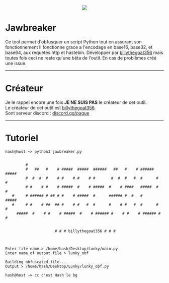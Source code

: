 <p align="center">
  <a href="https://discord.gg/75V8N8sb7n"><img src="https://cdn.discordapp.com/icons/856585757984817212/5fedabbe6c1576dffc712e59e3072f9f.webp?size=128"></a>

# Jawbreaker
Ce tool permet d'obfusquer un script Python tout en assurant son fonctionnement Il fonctionne grace a l'encodage en base16, base32, et base64, aux requetes http et hastebin. Développer par <a href="https://github.com/billythegoat356">billythegoat356</a> mais toutes fois ceci ne reste qu'une bêta de l'outil. En cas de problèmes créé une issue.
  
-----
  
# Créateur
Je le rappel encore une fois **JE NE SUIS PAS** le créateur de cet outil.
<br>
Le créateur de cet outil est <a href="https://github.com/billythegoat356">billythegoat356</a>.
<br>
Sont serveur discord : <a href="https://discord.gg/75V8N8sb7n">discord.gg/pague</a>
  
-----
  
# Tutoriel
```
hash@host ~> python3 jawbreaker.py
  
                                                                                    
         #                                                                
         #   ##   #    # #####  #####  ######   ##   #    # ###### #####  
         #  #  #  #    # #    # #    # #       #  #  #   #  #      #    # 
         # #    # #    # #####  #    # #####  #    # ####   #####  #    # 
   #     # ###### # ## # #    # #####  #      ###### #  #   #      #####  
   #     # #    # ##  ## #    # #   #  #      #    # #   #  #      #   #  
     #####  #    # #    # #####  #    # ###### #    # #    # ###### #    # 
                                                                                                                                                          

                      # # # billythegoat356 # # #



Enter file name > /home/hash/Desktop/Lunky/main.py
Enter name of output file > lunky_obf   

Building obfuscated file...
Output > /home/hash/Desktop/Lunky/lunky_obf.py
  
hash@host ~> cc c'est Hash le bg
```
